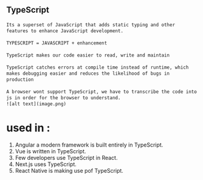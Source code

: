 ## TypeScript
    Its a superset of JavaScript that adds static typing and other features to enhance JavaScript development.

    TYPESCRIPT = JAVASCRIPT + enhancement

    TypeScript makes our code easier to read, write and maintain

    TypeScript catches errors at compile time instead of runtime, which makes debugging easier and reduces the likelihood of bugs in production 

    A browser wont support TypeScript, we have to transcribe the code into js in order for the browser to understand.
    ![alt text](image.png)
# used in : 
 1) Angular a modern framework is built entirely in TypeScript.
 2) Vue is written in TypeScript.
 3) Few developers use TypeScript in React.
 4) Next.js uses TypeScript.
 5) React Native is making use pof TypeScript.